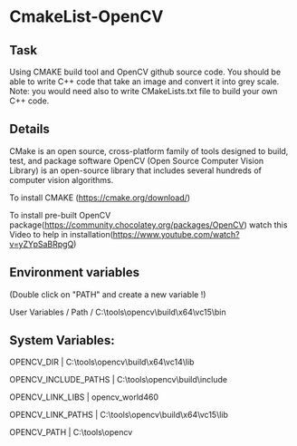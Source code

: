# CmakeList-OpenCV

Task
----
Using CMAKE build tool and OpenCV github source code. You should be able to write C++ code that take an image
and convert it into grey scale. 
Note: you would need also to write CMakeLists.txt file to build your own C++ code. 


Details
-------
CMake is an open source, cross-platform family of tools
designed to build, test, and package software
OpenCV (Open Source Computer Vision Library) is an open-source library that includes several
hundreds of computer vision algorithms.

To install CMAKE (https://cmake.org/download/)

To install pre-built OpenCV package(https://community.chocolatey.org/packages/OpenCV)
watch this Video to help in installation(https://www.youtube.com/watch?v=yZYpSaBRpgQ)
 

 Environment variables
 ---------------------
(Double click on "PATH" and create a new variable !)

User Variables / Path / C:\tools\opencv\build\x64\vc15\bin

System Variables:
-----------------
OPENCV_DIR            | C:\tools\opencv\build\x64\vc14\lib

OPENCV_INCLUDE_PATHS  | C:\tools\opencv\build\include

OPENCV_LINK_LIBS      | opencv_world460

OPENCV_LINK_PATHS     | C:\tools\opencv\build\x64\vc15\lib

OPENCV_PATH           | C:\tools\opencv
